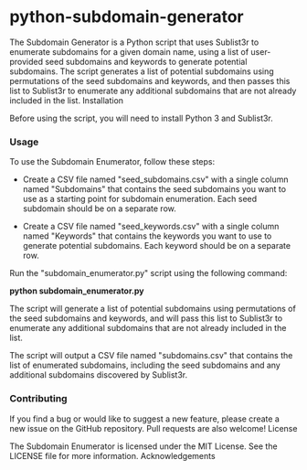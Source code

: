 # python-subdomain-generator


The Subdomain Generator is a Python script that uses Sublist3r to enumerate subdomains for a given domain name, using a list of user-provided seed subdomains and keywords to generate potential subdomains. The script generates a list of potential subdomains using permutations of the seed subdomains and keywords, and then passes this list to Sublist3r to enumerate any additional subdomains that are not already included in the list.
Installation

Before using the script, you will need to install Python 3 and Sublist3r. 

### Usage

To use the Subdomain Enumerator, follow these steps:

* Create a CSV file named "seed_subdomains.csv" with a single column named "Subdomains" that contains the seed subdomains you want to use as a starting point for subdomain enumeration. Each seed subdomain should be on a separate row.

* Create a CSV file named "seed_keywords.csv" with a single column named "Keywords" that contains the keywords you want to use to generate potential subdomains. Each keyword should be on a separate row.

Run the "subdomain_enumerator.py" script using the following command:

**python subdomain_enumerator.py**

The script will generate a list of potential subdomains using permutations of the seed subdomains and keywords, and will pass this list to Sublist3r to enumerate any additional subdomains that are not already included in the list.

The script will output a CSV file named "subdomains.csv" that contains the list of enumerated subdomains, including the seed subdomains and any additional subdomains discovered by Sublist3r.

### Contributing

If you find a bug or would like to suggest a new feature, please create a new issue on the GitHub repository. Pull requests are also welcome!
License

The Subdomain Enumerator is licensed under the MIT License. See the LICENSE file for more information.
Acknowledgements
